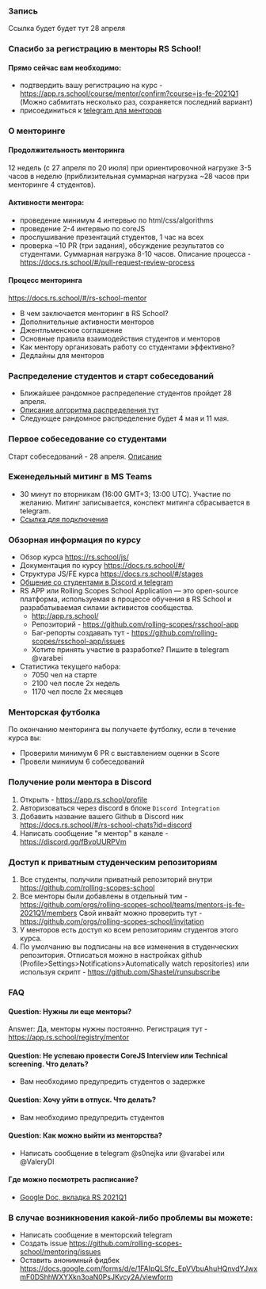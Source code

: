 ### Запись
Ссылка будет будет тут 28 апреля

### Спасибо за регистрацию в менторы RS School!
#### Прямо сейчас вам необходимо:
 - подтвердить вашу регистрацию на курс - https://app.rs.school/course/mentor/confirm?course=js-fe-2021Q1 (Можно сабмитать несколько раз, сохраняется последний вариант)
 - присоединиться к [telegram для менторов](https://t.me/joinchat/HqpGRxNRANkGN2xx9bL8zQ)  

### О менторинге
#### Продолжительность менторинга
12 недель (с  27 апреля по 20 июля) при ориентировочной нагрузке 3-5 часов в неделю (приблизительная суммарная нагрузка ~28 часов при менторинге 4 студентов). 

#### Активности ментора:
   - проведение минимум 4 интервью по html/css/algorithms 
   - проведение 2-4 интервью по coreJS 
   - прослушивание презентаций студентов, 1 час на всех
   - проверка ~10 PR (три задания), обсуждение результатов со студентами. Суммарная нагрузка 8-10 часов. Описание процесса - https://docs.rs.school/#/pull-request-review-process

#### Процесс менторинга
https://docs.rs.school/#/rs-school-mentor
- В чем заключается менторинг в RS School?
- Дополнительные активности менторов
- Джентльменское соглашение
- Основные правила взаимодействия студентов и менторов
- Как ментору организовать работу со студентами эффективно?
- Дедлайны для менторов 

### Распределение студентов и старт собеседований
- Ближайшее рандомное распределение студентов пройдет 28 апреля.
- [Описание алгоритма распределения тут](how-to-get-mentees.md) 
- Следующее рандомное распределение будет 4 мая и 11 мая.

### Первое собеседование со студентами
Cтарт собеседований - 28 апреля. [Описание](first-interview.md)

### Еженедельный митинг в MS Teams
- 30 минут по вторникам (16:00 GMT+3; 13:00 UTC). Участие по желанию. Митинг записывается, конспект митинга сбрасывается в telegram.
- [Ссылка для подключения](https://teams.microsoft.com/l/meetup-join/19%3ameeting_YmE2Njg3OWUtNzM2YS00OTdkLWEwNWItMjczMmE0Y2YyM2Rj%40thread.v2/0?context=%7b%22Tid%22%3a%22b41b72d0-4e9f-4c26-8a69-f949f367c91d%22%2c%22Oid%22%3a%22bfb3a45e-ab50-4cee-a085-b5c4a9411d92%22%7d)

### Обзорная информация по курсу 
- Обзор курса https://rs.school/js/  
- Документация по курсу https://docs.rs.school/#/
- Структура JS/FE курса https://docs.rs.school/#/stages
- [Общение со студентами в Discord и telegram](https://docs.rs.school/#/rs-school-chats) 
- RS APP или Rolling Scopes School Application — это open-source платформа, используемая в процессе обучения в RS School и разрабатываемая силами активистов сообщества.
    - http://app.rs.school/
    - Репозиторий - https://github.com/rolling-scopes/rsschool-app
    - Баг-репорты создавать тут - https://github.com/rolling-scopes/rsschool-app/issues
    - Хотите принять участие в разработке? Пишите в telegram @varabei
- Статистика текущего набора:
    - 7050 чел на старте
    - 2100 чел после 2х недель
    - 1170 чел после 2х месяцев

### Менторская футболка 
По окончанию менторинга вы получаете футболку, если в течение курса вы:
- Проверили минимум 6 PR c выставлением оценки в Score
- Провели минимум 6 собеседований

### Получение роли ментора в Discord
1. Открыть - https://app.rs.school/profile
2. Авторизоваться через discord в блоке `Discord Integration`  
3. Добавить название вашего Github в Discord ник https://docs.rs.school/#/rs-school-chats?id=discord
4. Написать сообщение "я ментор" в канале - https://discord.gg/fBvpUURPVm

### Доступ к приватным студенческим репозиториям
1. Все студенты, получили приватный репозиторий внутри https://github.com/rolling-scopes-school
2. Все менторы были добавлены в отдельный тим - https://github.com/orgs/rolling-scopes-school/teams/mentors-js-fe-2021Q1/members 
Свой инвайт можно проверить тут - https://github.com/orgs/rolling-scopes-school/invitation
3. У менторов есть доступ ко всем репозиториям студентов этого курса.
4. По умолчанию вы подписаны на все изменения в студенческих репозитория. Отписаться можно в настройках github (Profile>Settings>Notifications>Automatically watch repositories) или используя скрипт - https://github.com/Shastel/runsubscribe

### FAQ
#### Question: Нужны ли еще менторы?
Answer: Да, менторы нужны постоянно. Регистрация тут - https://app.rs.school/registry/mentor

#### Question: Не успеваю провести CoreJS Interview или Technical screening. Что делать?
- Вам необходимо предупредить студентов о задержке

#### Question: Хочу уйти в отпуск. Что делать?
- Вам необходимо предупредить студентов

#### Question: Как можно выйти из менторства?
- Написать сообщение в telegram @s0nejka или @varabei или @ValeryDl

#### Где можно посмотреть расписание? 
- [Google Doc, вкладка RS 2021Q1](https://docs.google.com/spreadsheets/d/1oM2O8DtjC0HodB3j7hcIResaWBw8P18tXkOl1ymelvE/edit#gid=1646898206)

### В случае возникновения какой-либо проблемы вы можете:
- Написать сообщение в менторский telegram 
- Создать issue https://github.com/rolling-scopes-school/mentoring/issues
- Оставить анонимный фидбек https://docs.google.com/forms/d/e/1FAIpQLSfc_EpVVbuAhuHQnvdYJwxmF0DShhWXYXkn3oaN0PsJKvcy2A/viewform
